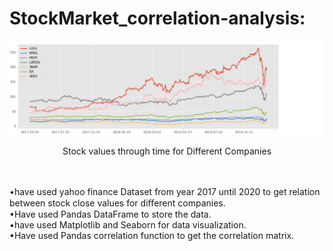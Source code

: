 # StockMarket_correlation-analysis:
![alt text](https://github.com/AhmedaliElgabry/StockMarket_correlation-analysis/blob/master/Data%20Throw%20time.png)<br/>
<p align="center">
  Stock values through time for Different Companies
</p>
<br/>
<br/>
•have used yahoo finance Dataset from year 2017 until 2020 to get relation between stock close values for diﬀerent companies.<br/>
•Have used Pandas DataFrame to store the data.<br/>
•have used Matplotlib and Seaborn for data visualization.<br/>
•Have used Pandas correlation function to get the correlation matrix.<br/>
